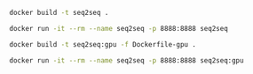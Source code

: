 ```bash
docker build -t seq2seq .
```

```bash
docker run -it --rm --name seq2seq -p 8888:8888 seq2seq
```

```bash
docker build -t seq2seq:gpu -f Dockerfile-gpu .
```

```bash
docker run -it --rm --name seq2seq -p 8888:8888 seq2seq:gpu
```
